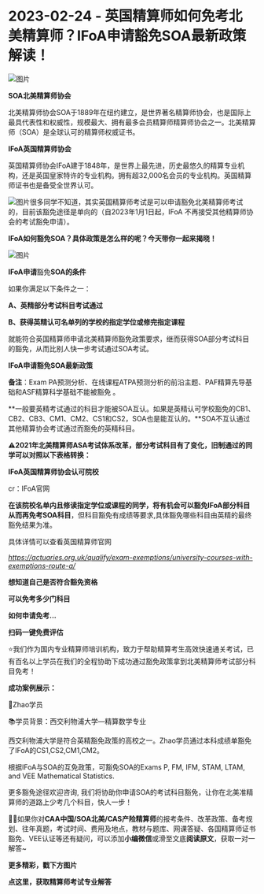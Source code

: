 # 2023-02-24 - 英国精算师如何免考北美精算师？IFoA申请豁免SOA最新政策解读！

![图片](https://mmbiz.qpic.cn/mmbiz_jpg/mK3FpI9af4kJicQbWjLa5GDzbD5gGgSDZiaSVkhRYXJpWvA7uL8qq65T20wZibXicS0b9hYiaomcXvjFLN4uanRuQRA/640?wx_fmt=jpeg&tp=webp&wxfrom=5&wx_lazy=1)

**SOA北美精算师协会**

北美精算师协会SOA于1889年在纽约建立，是世界著名精算师协会，也是国际上最具代表性和权威性，规模最大、拥有最多会员精算师精算师协会之一。北美精算师（SOA）是全球认可的精算师权威证书。

**IFoA英国精算师协会**

英国精算师协会IFoA建于1848年，是世界上最先进，历史最悠久的精算专业机构，还是英国皇家特许的专业机构。拥有超32,000名会员的专业机构。英国精算师证书也是备受全世界认可。

![图片](https://mmbiz.qpic.cn/mmbiz_png/mK3FpI9af4kJicQbWjLa5GDzbD5gGgSDZsjKCG8qQeXYlWiaicWFauqkbRuDlj5FjrVGHKcP7ccaCOTJw9iaZCXia1Q/640?wx_fmt=png&tp=webp&wxfrom=5&wx_lazy=1)很多同学不知道，其实英国精算师考试是可以申请豁免北美精算师考试的，目前该豁免途径是单向的（自2023年1月1日起，IFoA 不再接受其他精算师协会的考试豁免申请）。

**IFoA如何豁免SOA？具体政策是怎么样的呢？今天带你一起来揭晓！**

![图片](https://mmbiz.qpic.cn/mmbiz_png/ZQ5icu64mWeNo84uwnMEL0RyaOGr6ic4y32BHbgz0XKY7jx6NjTiaWDE5lFnQVMLsAicJs0fUPFq8kicGicxicdBqpIKQ/640?wx_fmt=png&tp=webp&wxfrom=5&wx_lazy=1)

**IFoA申请**豁免**SOA的条件**

如果你满足以下条件之一：

**A、英精部分考试科目考试通过**

**B、获得英精认可名单列的学校的指定学位或修完指定课程**

就能符合英国精算师申请北美精算师豁免政策要求，继而获得SOA部分考试科目的豁免，从而比别人快一步考试通过SOA考试。


**IFoA申请豁免SOA最新政策**


**备注**：Exam PA预测分析、在线课程ATPA预测分析的前沿主题、PAF精算先导基础和ASF精算科学基础不能被豁免 。

**一般要英精考试通过的科目才能被SOA互认。如果是英精认可学校豁免的CB1、CB2、CB3、CM1、CM2、CS1和CS2，SOA也是能互认的。**SOA不互认通过其他精算协会考试通过而豁免的英精科目。

⚠**2021年北美精算师ASA考试体系改革，部分考试科目有了变化，旧制通过的同学可以对照以下表格转换：**



**IFoA英国精算师协会认可院校**





cr：IFoA官网

**在该院校名单内且修读指定学位或课程的同学，将有机会可以豁免IFoA部分科目从而再免考SOA科目**，但科目豁免有成绩等要求,具体豁免哪些科目由英精的最终豁免结果为准。

具体详情可以查看英国精算师官网

*https://actuaries.org.uk/qualify/exam-exemptions/university-courses-with-exemptions-route-a/*

****想知道自己是否符合豁免资格****

**可以免考多少门科目**

**如何申请免考...**

**扫码一键免费评估**



⭐我们作为国内专业精算师培训机构，致力于帮助精算考生高效快速通关考试，已有百名以上学员在我们的全程协助下成功通过豁免政策拿到北美精算师考试部分科目免考！

**成功案例展示：**

👦Zhao学员

📚学员背景：西交利物浦大学—精算数学专业

西交利物浦大学是符合英精豁免政策的高校之一。Zhao学员通过本科成绩单豁免了IFoA的CS1,CS2,CM1,CM2。


根据IFoA与SOA的互免政策，可豁免SOA的Exams P, FM, IFM, STAM, LTAM, and VEE Mathematical Statistics.


更多豁免途径欢迎咨询, 我们将协助你申请SOA的考试科目豁免，让你在北美准精算师的道路上少考几个科目，快人一步！

**💁‍♀️**如果你对**CAA中国/SOA北美/CAS产险精算师**的报考条件、改革政策、备考规划、往年真题，考试时间、费用及地点，教材与题库、网课答疑、各国精算师证书豁免、VEE认证等还有疑问，可以添加**小编微信**或滑至文底**阅读原文**，获取一对一解答~


**更多精彩，戳下方图片**


[](http://mp.weixin.qq.com/s?__biz=Mzg5ODgxNDE0NQ==&mid=2247489828&idx=1&sn=2f1a51ffd3446ee42ce79044e07d35fd&chksm=c05d808af72a099ce34d39a99c651eda6259d38fb4aeb7a4c780bc2725224e0d0fc08236b887&scene=21#wechat_redirect)

[](http://mp.weixin.qq.com/s?__biz=Mzg5ODgxNDE0NQ==&mid=2247487955&idx=1&sn=4cd64dbe9b2ed7a555f78b31464a987b&chksm=c05d887df72a016ba99af58538df3fcffe85c27d0de302cdbafe776b98794878482e6edccbe8&scene=21#wechat_redirect)

[](http://mp.weixin.qq.com/s?__biz=Mzg5ODgxNDE0NQ==&mid=2247488824&idx=1&sn=adb6ccdf833a908a57cc3b1fe60cea58&chksm=c05d8c96f72a0580c652da9466ff9884ae380135faef799c58b908b356d6712b56287100ea41&scene=21#wechat_redirect)

[](http://mp.weixin.qq.com/s?__biz=Mzg5ODgxNDE0NQ==&mid=2247488823&idx=1&sn=4a7f2d2b72ef040c6df9dbf5e3c8ce17&chksm=c05d8c99f72a058f1d4ffa093bf2b1c54b67ffc717df19776a704cd102272c32b5833efec234&scene=21#wechat_redirect)

[](http://mp.weixin.qq.com/s?__biz=Mzg5ODgxNDE0NQ==&mid=2247488785&idx=1&sn=9c4973f67fd0347a0f0f48f71ad1bb3c&chksm=c05d8cbff72a05a93f2b6d814c18b3328d8715f7c91fe024c32d8ece80f1b0a7e1366634cc52&scene=21#wechat_redirect)

[](http://mp.weixin.qq.com/s?__biz=Mzg5ODgxNDE0NQ==&mid=2247485880&idx=1&sn=0ba2bf0e4451dec32a929e06b118121c&chksm=c05d9016f72a1900fe9894195b322250dec7c7456ca30c5cce94ae6819d30bc65094e2e2719d&scene=21#wechat_redirect)

[](http://mp.weixin.qq.com/s?__biz=Mzg5ODgxNDE0NQ==&mid=2247483716&idx=1&sn=e1df2885756e4f4a72d0567ffa4690bb&chksm=c05d98eaf72a11fca6a29c8eb62754a0b92898373d1de868332308fafe026d4c456fc0f4653f&scene=21#wechat_redirect)

[](http://mp.weixin.qq.com/s?__biz=Mzg5ODgxNDE0NQ==&mid=2247484036&idx=1&sn=9bfce993ba0c830ec1e4b39b6716dd12&chksm=c05d9b2af72a123ccbaf001cc3fc565750743273fa0647a136e7593c7e21d55402af0fed5006&scene=21#wechat_redirect)

[](http://mp.weixin.qq.com/s?__biz=Mzg5ODgxNDE0NQ==&mid=2247484305&idx=1&sn=faae400b6a109a99b390d9cf3b2e4c29&chksm=c05d9a3ff72a1329c36d211fdd502501b728c1692d079cf95ee41fd0269002f7c72cffff1ad0&scene=21#wechat_redirect)




**点这里，获取精算师考试专业解答**